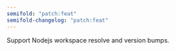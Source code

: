 ```yaml
---
semifold: "patch:feat"
semifold-changelog: "patch:feat"
---
```


Support Nodejs workspace resolve and version bumps.
